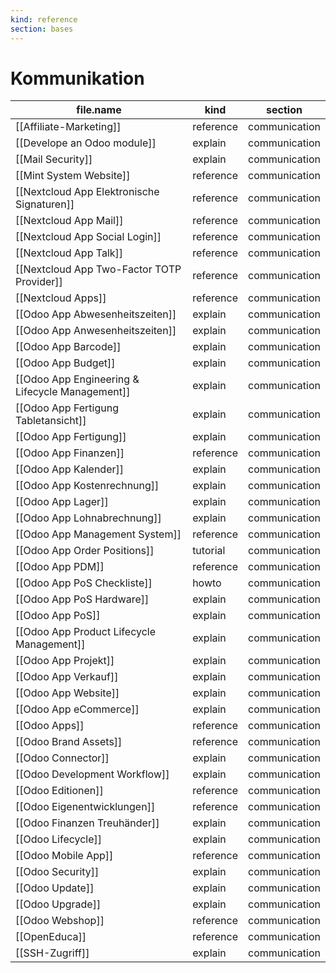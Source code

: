 ```yaml
---
kind: reference
section: bases
---
```


# Kommunikation

| file.name | kind | section |
| --- | --- | --- |
| [[Affiliate-Marketing]] | reference | communication |
| [[Develope an Odoo module]] | explain | communication |
| [[Mail Security]] | explain | communication |
| [[Mint System Website]] | reference | communication |
| [[Nextcloud App Elektronische Signaturen]] | reference | communication |
| [[Nextcloud App Mail]] | reference | communication |
| [[Nextcloud App Social Login]] | reference | communication |
| [[Nextcloud App Talk]] | reference | communication |
| [[Nextcloud App Two-Factor TOTP Provider]] | reference | communication |
| [[Nextcloud Apps]] | reference | communication |
| [[Odoo App Abwesenheitszeiten]] | explain | communication |
| [[Odoo App Anwesenheitszeiten]] | explain | communication |
| [[Odoo App Barcode]] | explain | communication |
| [[Odoo App Budget]] | explain | communication |
| [[Odoo App Engineering & Lifecycle Management]] | explain | communication |
| [[Odoo App Fertigung Tabletansicht]] | explain | communication |
| [[Odoo App Fertigung]] | explain | communication |
| [[Odoo App Finanzen]] | reference | communication |
| [[Odoo App Kalender]] | explain | communication |
| [[Odoo App Kostenrechnung]] | explain | communication |
| [[Odoo App Lager]] | explain | communication |
| [[Odoo App Lohnabrechnung]] | explain | communication |
| [[Odoo App Management System]] | reference | communication |
| [[Odoo App Order Positions]] | tutorial | communication |
| [[Odoo App PDM]] | reference | communication |
| [[Odoo App PoS Checkliste]] | howto | communication |
| [[Odoo App PoS Hardware]] | explain | communication |
| [[Odoo App PoS]] | explain | communication |
| [[Odoo App Product Lifecycle Management]] | explain | communication |
| [[Odoo App Projekt]] | explain | communication |
| [[Odoo App Verkauf]] | explain | communication |
| [[Odoo App Website]] | explain | communication |
| [[Odoo App eCommerce]] | explain | communication |
| [[Odoo Apps]] | reference | communication |
| [[Odoo Brand Assets]] | reference | communication |
| [[Odoo Connector]] | explain | communication |
| [[Odoo Development Workflow]] | explain | communication |
| [[Odoo Editionen]] | reference | communication |
| [[Odoo Eigenentwicklungen]] | reference | communication |
| [[Odoo Finanzen Treuhänder]] | explain | communication |
| [[Odoo Lifecycle]] | explain | communication |
| [[Odoo Mobile App]] | reference | communication |
| [[Odoo Security]] | explain | communication |
| [[Odoo Update]] | explain | communication |
| [[Odoo Upgrade]] | explain | communication |
| [[Odoo Webshop]] | reference | communication |
| [[OpenEduca]] | reference | communication |
| [[SSH-Zugriff]] | explain | communication |
